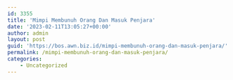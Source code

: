 ```yaml
---
id: 3355
title: 'Mimpi Membunuh Orang Dan Masuk Penjara'
date: '2023-02-11T13:05:27+00:00'
author: admin
layout: post
guid: 'https://bos.awn.biz.id/mimpi-membunuh-orang-dan-masuk-penjara/'
permalink: /mimpi-membunuh-orang-dan-masuk-penjara/
categories:
    - Uncategorized
---
```


